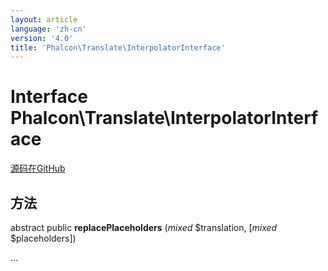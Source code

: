 ```yaml
---
layout: article
language: 'zh-cn'
version: '4.0'
title: 'Phalcon\Translate\InterpolatorInterface'
---
```


# Interface **Phalcon\Translate\InterpolatorInterface**

<a href="https://github.com/phalcon/cphalcon/tree/v3.4.0/phalcon/translate/interpolatorinterface.zep" class="btn btn-default btn-sm">源码在GitHub</a>

## 方法

abstract public **replacePlaceholders** (*mixed* $translation, [*mixed* $placeholders])

...